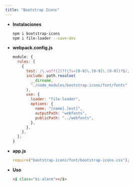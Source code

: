 ```yaml
---
title: "Bootstrap Icons"
---
```


- **Instalaciones**

  ```sh
  npm i bootstrap-icons
  npm i file-loader --save-dev
  ```

- **webpack.config.js**

  ```js
  module: {
    rules: [
      {
        test: /\.woff(2)?(\?v=[0-9]\.[0-9]\.[0-9])?$/,
        include: path.resolve(
          __dirname,
          "./node_modules/bootstrap-icons/font/fonts"
        ),
        use: {
          loader: "file-loader",
          options: {
            name: "[name].[ext]",
            outputPath: "webfonts",
            publicPath: "../webfonts",
          },
        },
      },
    ];
  }
  ```

- **app.js**

  ```js
  require("bootstrap-icons/font/bootstrap-icons.css");
  ```

- **Uso**

  ```html
  <i class="bi-alarm"></i>
  ```
